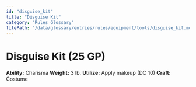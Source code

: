 ```yaml
---
id: "disguise_kit"
title: "Disguise Kit"
category: "Rules Glossary"
filePath: "/data/glossary/entries/rules/equipment/tools/disguise_kit.md"
---
```

# Disguise Kit (25 GP)
**Ability:** Charisma 
**Weight:** 3 lb.
**Utilize:** Apply makeup (DC 10)
**Craft:** Costume